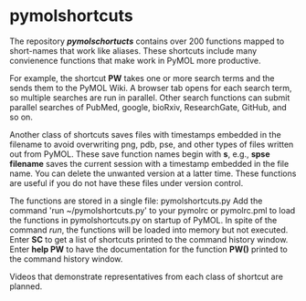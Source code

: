 # pymolshortcuts
The repository ***pymolschortucts*** contains over 200 functions mapped to short-names that work like aliases. 
These shortcuts include many convienence functions that make work in PyMOL more productive.

For example, the shortcut **PW** takes one or more search terms and the sends them to the PyMOL Wiki.
A browser tab opens for each search term, so multiple searches are run in parallel.
Other search functions can submit parallel searches of PubMed, google, bioRxiv, ResearchGate, GitHub, and so on.

Another class of shortcuts saves files with timestamps embedded in the filename to avoid overwriting png, pdb, pse, and other types of files written out from PyMOL. These save function names begin with **s**, e.g., **spse filename** saves the current session with a timestamp embedded in the file name. You can delete the unwanted version at a latter time. These functions are useful if you do not have these files under version control.          

The functions are stored in a single file: pymolshortcuts.py
Add the command 'run ~/pymolshortcuts.py' to your pymolrc or pymolrc.pml to load the functions in pymolshortcuts.py on startup of PyMOL.
In spite of the command *run*, the functions will be loaded into memory but not executed.
Enter **SC** to get a list of shortcuts printed to the command history window.
Enter **help PW** to have the documentation for the function **PW()** printed to the command history window.
 
Videos that demonstrate representatives from each class of shortcut are planned. 
